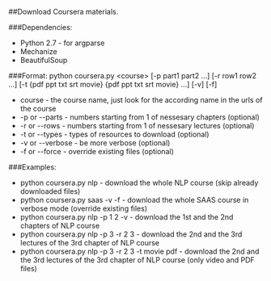##Download Coursera materials.

###Dependencies:
* Python 2.7 - for argparse
* Mechanize
* BeautifulSoup

###Format:
python coursera.py &lt;course&gt; [-p part1 part2 ...] [-r row1 row2 ...] [-t {pdf ppt txt srt movie} {pdf ppt txt srt movie} ...] [-v] [-f]

* course - the course name, just look for the according name in the urls of the course
* -p or --parts - numbers starting from 1 of nessesary chapters (optional)
* -r or --rows - numbers starting from 1 of nessesary lectures (optional)
* -t or --types - types of resources to download (optional)
* -v or --verbose - be more verbose (optional)
* -f or --force - override existing files (optional)

###Examples:
* python coursera.py nlp - download the whole NLP course (skip already downloaded files)
* python coursera.py saas -v -f - download the whole SAAS course in verbose mode (override existing files)
* python coursera.py nlp -p 1 2 -v - download the 1st and the 2nd chapters of NLP course
* python coursera.py nlp -p 3  -r 2 3 - download the 2nd and the 3rd lectures of the 3rd chapter of NLP course
* python coursera.py nlp -p 3  -r 2 3 -t movie pdf - download the 2nd and the 3rd lectures of the 3rd chapter of NLP course (only video and PDF files)
